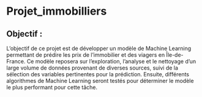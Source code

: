 # Projet_immobilliers

## Objectif : 

L’objectif de ce projet est de développer un modèle de Machine Learning permettant de prédire les prix de l’immobilier et des viagers en Île-de-France. Ce modèle reposera sur l’exploration, l’analyse et le nettoyage d’un large volume de données provenant de diverses sources, suivi de la sélection des variables pertinentes pour la prédiction. Ensuite, différents algorithmes de Machine Learning seront testés pour déterminer le modèle le plus performant pour cette tâche.

